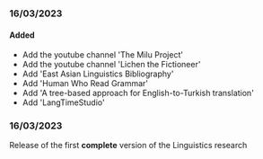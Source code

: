 ### 16/03/2023
#### Added
- Add the youtube channel 'The Milu Project'
- Add the youtube channel 'Lichen the Fictioneer'
- Add 'East Asian Linguistics Bibliography'
- Add 'Human Who Read Grammar'
- Add 'A tree-based approach for English-to-Turkish translation'
- Add 'LangTimeStudio'

### 16/03/2023
Release of the first **complete** version of the Linguistics research

